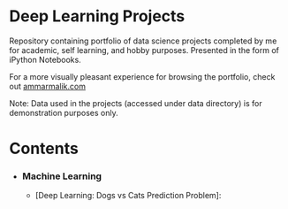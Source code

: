 # Deep Learning Projects
Repository containing portfolio of data science projects completed by me for academic, self learning, and hobby purposes. Presented in the form of iPython Notebooks.

For a more visually pleasant experience for browsing the portfolio, check out [ammarmalik.com](https://ammalik221.github.io/ammar/)

Note: Data used in the projects (accessed under data directory) is for demonstration purposes only.

# Contents

- ### Machine Learning
  - [Deep Learning: Dogs vs Cats Prediction Problem]: 
